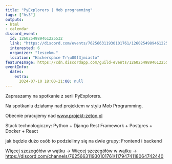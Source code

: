 ```yaml
---
title: "PyExplorers | Mob programming"
tags: ["hs3"]
outputs:
- html
- calendar
discord_event:
  id: 1260254989461225532
  link: "https://discord.com/events/762566311930101761/1260254989461225532"
  interested: 6
  organizer: "leszekm."
  location: "Hackerspace Tr\u00f3jmiasto"
featureImage: https://cdn.discordapp.com/guild-events/1260254989461225532/d2260e3368a58ee75a6d2018025e6c11.png?size=1024
eventInfo:
  dates:
    extra:
      2024-07-10 18:00-21:00: null
---
```

Zapraszamy na spotkanie z serii PyExplorers.

Na spotkaniu działamy nad projektem w stylu Mob Programming.

Obecnie pracujemy nad www.projekt-zeton.pl

Stack technologiczny: Python + Django Rest Framework + Postgres + Docker + React

jak będzie dużo osób to podzielimy się na dwie grupy: Frontend i backend

Więcej szczegółów w wątku -> ⁠Więcej szczegółów w wątku -> https://discord.com/channels/762566311930101761/1179474118064742440
